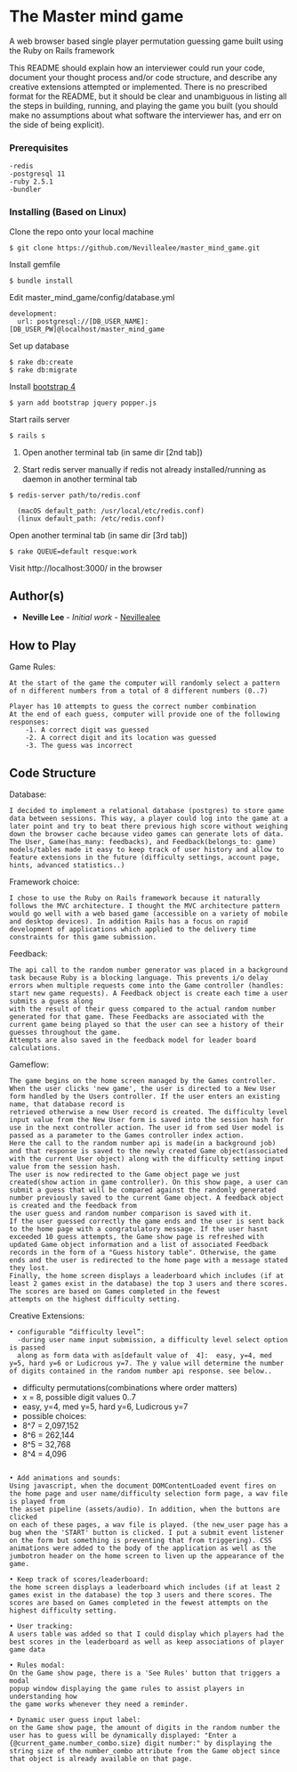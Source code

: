 # The Master mind game
A web browser based single player permutation guessing game built using the Ruby on Rails framework


This README should explain how an
interviewer could run your code, document your thought process and/or code structure, and
describe any creative extensions attempted or implemented. There is no prescribed format for
the README, but it should be clear and unambiguous in listing all the steps in building, running,
and playing the game you built (you should make no assumptions about what software the
interviewer has, and err on the side of being explicit).

### Prerequisites
```
-redis
-postgresql 11
-ruby 2.5.1
-bundler
```
### Installing (Based on Linux)

Clone the repo onto your local machine

```
$ git clone https://github.com/Nevillealee/master_mind_game.git
```

Install gemfile

```
$ bundle install
```

Edit  master_mind_game/config/database.yml
```
development:
  url: postgresql://[DB_USER_NAME]:[DB_USER_PW]@localhost/master_mind_game

```
Set up database

```
$ rake db:create
$ rake db:migrate
```
Install [bootstrap 4](https://medium.com/@adrian_teh/ruby-on-rails-6-with-webpacker-and-bootstrap-step-by-step-guide-41b52ef4081f)
```
$ yarn add bootstrap jquery popper.js
```
Start rails server
```
$ rails s
```
1. Open another terminal tab (in same dir [2nd tab])

2. Start redis server manually if redis not already installed/running as daemon
in another terminal tab
```
$ redis-server path/to/redis.conf

  (macOS default_path: /usr/local/etc/redis.conf)
  (linux default_path: /etc/redis.conf)
```
Open another terminal tab (in same dir [3rd tab])
```
$ rake QUEUE=default resque:work
```
Visit http://localhost:3000/ in the browser

## Author(s)

* **Neville Lee** - *Initial work* - [Nevillealee](https://github.com/nevillealee)

## How to Play
Game Rules:
```
At the start of the game the computer will randomly select a pattern of n different numbers from a total of 8 different numbers (0..7)

Player has 10 attempts to guess the correct number combination
At the end of each guess, computer will provide one of the following responses:
    -1. A correct digit was guessed
    -2. A correct digit and its location was guessed
    -3. The guess was incorrect
```
## Code Structure
Database:
```
I decided to implement a relational database (postgres) to store game data between sessions. This way, a player could log into the game at a later point and try to beat there previous high score without weighing down the browser cache because video games can generate lots of data. The User, Game(has_many: feedbacks), and Feedback(belongs_to: game) models/tables made it easy to keep track of user history and allow to feature extensions in the future (difficulty settings, account page, hints, advanced statistics..)
```
Framework choice:
```
I chose to use the Ruby on Rails framework because it naturally follows the MVC architecture. I thought the MVC architecture pattern would go well with a web based game (accessible on a variety of mobile and desktop devices). In addition Rails has a focus on rapid development of applications which applied to the delivery time constraints for this game submission.
```
Feedback:
```
The api call to the random number generator was placed in a background task because Ruby is a blocking language. This prevents i/o delay errors when multiple requests come into the Game controller (handles: start new game requests). A Feedback object is create each time a user submits a guess along
with the result of their guess compared to the actual random number generated for that game. These Feedbacks are associated with the current game being played so that the user can see a history of their guesses throughout the game.
Attempts are also saved in the feedback model for leader board calculations.
```
Gameflow:
```
The game begins on the home screen managed by the Games controller. When the user clicks 'new game', the user is directed to a New User form handled by the Users controller. If the user enters an existing name, that database record is
retrieved otherwise a new User record is created. The difficulty level input value from the New User form is saved into the session hash for use in the next controller action. The user id from sed User model is passed as a parameter to the Games controller index action.
Here the call to the random number api is made(in a background job) and that response is saved to the newly created Game object(associated with the current User object) along with the difficulty setting input value from the session hash.
The user is now redirected to the Game object page we just created(show action in game controller). On this show page, a user can submit a guess that will be compared against the randomly generated number previously saved to the current Game object. A feedback object is created and the feedback from
the user guess and random number comparison is saved with it.
If the user guessed correctly the game ends and the user is sent back to the home page with a congratulatory message. If the user hasnt exceeded 10 guess attempts, the Game show page is refreshed with updated Game object information and a list of associated Feedback records in the form of a "Guess history table". Otherwise, the game ends and the user is redirected to the home page with a message stated they lost.
Finally, the home screen displays a leaderboard which includes (if at least 2 games exist in the database) the top 3 users and there scores. The scores are based on Games completed in the fewest
attempts on the highest difficulty setting.
```
Creative Extensions:
```
• configurable “difficulty level”:
  -during user name input submission, a difficulty level select option is passed
  along as form data with as[default value of  4]:  easy, y=4, med y=5, hard y=6 or Ludicrous y=7. The y value will determine the number of digits contained in the random number api response. see below..
  ```
  - difficulty permutations(combinations where order matters)
  - x = 8, possible digit values 0..7
  - easy, y=4, med y=5, hard y=6, Ludicrous y=7
  - possible choices:
  -   8^7 = 2,097,152
  -   8^6 = 262,144
  -   8^5 = 32,768
  -   8^4 = 4,096
  ```

• Add animations and sounds:
  Using javascript, when the document DOMContentLoaded event fires on the home page and user name/difficulty selection form page, a wav file is played from
  the asset pipeline (assets/audio). In addition, when the buttons are clicked
  on each of these pages, a wav file is played. (the new_user page has a bug when the 'START' button is clicked. I put a submit event listener on the form but something is preventing that from triggering). CSS animations were added to the body of the application as well as the jumbotron header on the home screen to liven up the appearance of the game.

• Keep track of scores/leaderboard:
  the home screen displays a leaderboard which includes (if at least 2 games exist in the database) the top 3 users and there scores. The scores are based on Games completed in the fewest attempts on the highest difficulty setting.

• User tracking:
  A users table was added so that I could display which players had the best scores in the leaderboard as well as keep associations of player game data

• Rules modal:
  On the Game show page, there is a 'See Rules' button that triggers a modal
  popup window displaying the game rules to assist players in understanding how
  the game works whenever they need a reminder.

• Dynamic user guess input label:
  on the Game show page, the amount of digits in the random number the user has to guess will be dynamically displayed: "Enter a {@current_game.number_combo.size} digit number:" by displaying the string size of the number_combo attribute from the Game object since that object is already available on that page.
```
